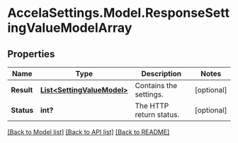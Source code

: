 # AccelaSettings.Model.ResponseSettingValueModelArray
## Properties

Name | Type | Description | Notes
------------ | ------------- | ------------- | -------------
**Result** | [**List&lt;SettingValueModel&gt;**](SettingValueModel.md) | Contains the settings. | [optional] 
**Status** | **int?** | The HTTP return status. | [optional] 

[[Back to Model list]](../README.md#documentation-for-models) [[Back to API list]](../README.md#documentation-for-api-endpoints) [[Back to README]](../README.md)

